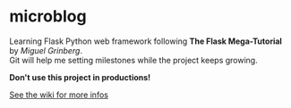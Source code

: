 # microblog
Learning Flask Python web framework following **The Flask Mega-Tutorial** by *Miguel Grinberg*.<br>
Git will help me setting milestones while the project keeps growing.

**Don't use this project in productions!**

[See the wiki for more infos](https://github.com/jeremie2/microblog/wiki)
